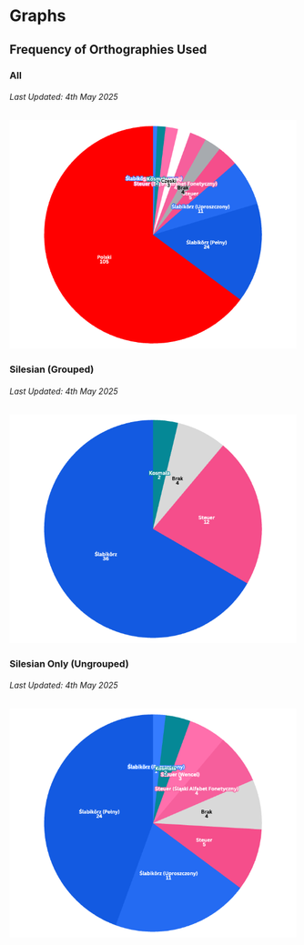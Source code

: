 # Graphs

## Frequency of Orthographies Used

### All

###### Last Updated: 4th May 2025

![Graph of all orthographies found on silesian.net](./hosted/graphs/all.png)

### Silesian (Grouped)

###### Last Updated: 4th May 2025

![Graph of all orthographies found on silesian.net](./hosted/graphs/silesian-grouped.png)

### Silesian Only (Ungrouped)

###### Last Updated: 4th May 2025

![Graph of all orthographies found on silesian.net](./hosted/graphs/silesian-ungrouped.png)

